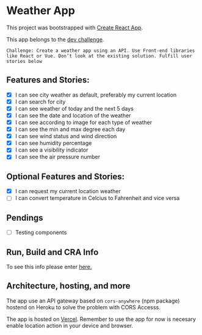 # Weather App

This project was bootstrapped with [Create React App](https://github.com/facebook/create-react-app).

This app belongs to the [dev challenge](https://devchallenges.io/challenges/mM1UIenRhK808W8qmLWv).

```
Challenge: Create a weather app using an API. Use Front-end libraries like React or Vue. Don’t look at the existing solution. Fulfill user stories below
```

## Features and Stories:
- [x] I can see city weather as default, preferably my current location
- [x] I can search for city
- [x] I can see weather of today and the next 5 days
- [x] I can see the date and location of the weather
- [x] I can see according to image for each type of weather
- [x] I can see the min and max degree each day
- [x] I can see wind status and wind direction
- [x] I can see humidity percentage
- [x] I can see a visibility indicator
- [x] I can see the air pressure number

## Optional Features and Stories:
- [x] I can request my current location weather
- [ ] I can convert temperature in Celcius to Fahrenheit and vice versa

## Pendings
- [ ] Testing components

## Run, Build and CRA Info
To see this info please enter [here.](./doc/CRAInfo.md)

## Architecture, hosting, and more
The app use an API gateway based on `cors-anywhere` (npm package) hostend on Heroku to solve the problem with CORS Accesss.

The app is hosted on [Vercel](https://weather-app-sigma-two.vercel.app/). Remember to use the app for now is necesary enable location action in your device and browser.